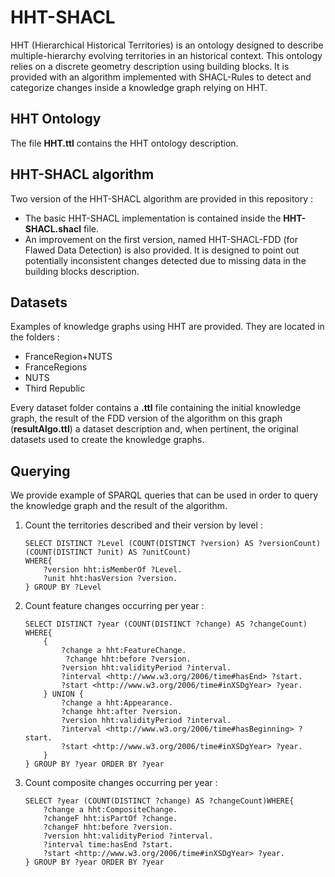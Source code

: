 ﻿# HHT-SHACL
HHT (Hierarchical Historical Territories) is an ontology designed to describe multiple-hierarchy evolving territories in an historical context. This ontology relies on a discrete geometry description using building blocks. It is provided with an algorithm implemented with SHACL-Rules to detect and categorize changes inside a knowledge graph relying on HHT. 

## HHT Ontology

The file **HHT.ttl** contains the HHT ontology description.

## HHT-SHACL algorithm

Two version of the HHT-SHACL algorithm are provided in this repository :

 - The basic HHT-SHACL implementation is contained inside the **HHT-SHACL.shacl** file.
 - An improvement on the first version, named HHT-SHACL-FDD (for Flawed Data Detection) is also provided. It is designed to point out potentially inconsistent changes detected due to missing data in the building blocks description.

## Datasets

Examples of knowledge graphs using HHT are provided. They are located in the folders :

 - FranceRegion+NUTS
 - FranceRegions
 - NUTS
 - Third Republic

Every dataset folder contains a **.ttl** file containing the initial knowledge graph, the result of the FDD version of the algorithm on this graph (**resultAlgo.ttl**) a dataset description and, when pertinent, the original datasets used to create the knowledge graphs.

## Querying

We provide example of SPARQL queries that can be used in order to query the knowledge graph and the result of the algorithm.

 1. Count the territories described and their version by level : 

	    SELECT DISTINCT ?Level (COUNT(DISTINCT ?version) AS ?versionCount) (COUNT(DISTINCT ?unit) AS ?unitCount) 
	    WHERE{
	        ?version hht:isMemberOf ?Level.
	        ?unit hht:hasVersion ?version.
	    } GROUP BY ?Level

 2. Count feature changes occurring per year  :
 

	    SELECT DISTINCT ?year (COUNT(DISTINCT ?change) AS ?changeCount) WHERE{
    	    {
    		    ?change a hht:FeatureChange.
    		     ?change hht:before ?version.
    		    ?version hht:validityPeriod ?interval.
    		    ?interval <http://www.w3.org/2006/time#hasEnd> ?start.
    		    ?start <http://www.w3.org/2006/time#inXSDgYear> ?year.
    		} UNION {
    		    ?change a hht:Appearance.
    		    ?change hht:after ?version.
    		    ?version hht:validityPeriod ?interval.
    		    ?interval <http://www.w3.org/2006/time#hasBeginning> ?start.
    		    ?start <http://www.w3.org/2006/time#inXSDgYear> ?year.
    	    }
        } GROUP BY ?year ORDER BY ?year

 3. Count composite changes occurring per year  :

	    SELECT ?year (COUNT(DISTINCT ?change) AS ?changeCount)WHERE{
	    	?change a hht:CompositeChange.
	    	?changeF hht:isPartOf ?change.
	    	?changeF hht:before ?version.
	    	?version hht:validityPeriod ?interval.
	    	?interval time:hasEnd ?start.
	    	?start <http://www.w3.org/2006/time#inXSDgYear> ?year.
	    } GROUP BY ?year ORDER BY ?year

